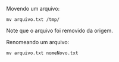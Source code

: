 Movendo um arquivo:

	mv arquivo.txt /tmp/

Note que o arquivo foi removido da origem.

Renomeando um arquivo:

	mv arquivo.txt nomeNovo.txt
